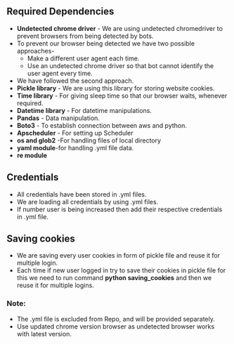 ## Required Dependencies
* **Undetected chrome driver** - We are using undetected chromedriver to prevent browsers from being detected by bots.
* To prevent our browser being detected we have two possible approaches-
    * Make a different user agent each time.
    * Use an undetected chrome driver so that bot cannot identify the user agent every time.
* We have followed the second approach.
* **Pickle library** - We are using this library for storing website cookies.
* **Time library** - For giving sleep time so that our browser waits, whenever required.
* **Datetime library** - For datetime manipulations.
* **Pandas** - Data manipulation.
* **Boto3** - To establish connection between aws and python.
* **Apscheduler** - For setting up Scheduler
* **os and glob2** -For handling files of local directory
* **yaml module**-for handling .yml file data.
* **re module** 
 

## Credentials 
* All credentials have been stored in .yml files. 
* We are loading all credentials by using .yml files.
* If number user is being increased then add their respective credentials in .yml file.

## Saving cookies
* We are saving every user cookies in form of pickle file and reuse it for multiple login.
* Each time if new user logged in try to save their cookies in pickle file for this we need to run command **python saving_cookies** and then we reuse it for multiple logins.

### Note: 
* The .yml file is excluded from Repo, and will be provided separately.
* Use updated chrome version browser as undetected browser works with latest version.

   